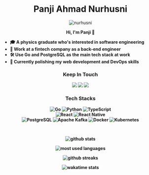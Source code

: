 <h1 align="center" font-weight="bold">Panji Ahmad Nurhusni</h1>

<p align="center"> 
    <img src="https://komarev.com/ghpvc/?username=nurhusni&style=flat&label=Profile+Views" alt="nurhusni" /> 
</p>

<p align="center">
    <strong>
        Hi, I'm Panji 👋
</p>

- 🎓 A **physics** graduate who's interested in **software engineering**
- 🏢 Work at a fintech company as a **back-end engineer**
- 🛠️ Use Go and PostgreSQL as **the main tech stack** at work
- 🌱 Currently polishing my **web development** and **DevOps** skills
<!-- - 🔭 Worked on **[Upself Mobile](https://github.com/Upself-ID/upself-mobile)** using **TypeScript** and **React Native** -->

<h3 align="center">Keep In Touch</h3>
<p align="center">
    <!-- Twitter -->
    <!-- <a href="https://twitter.com/thenurhusni" target="blank"><img src="https://img.shields.io/twitter/follow/thenurhusni?logo=twitter&style=for-the-badge" alt="thenurhusni" /></a> 
    </br> -->
    <!-- Email and Social Media -->
    <a href="mailto:panjinurhusni@gmail.com"><img src="https://img.shields.io/badge/panjinurhusni@gmail.com-EA4335?style=for-the-badge&logo=gmail&logoColor=white" /></a>
    <a href="https://www.linkedin.com/in/nurhusni"><img src="https://img.shields.io/badge/Panji Ahmad Nurhusni-%230A66C2.svg?style=for-the-badge&logo=linkedin&logoColor=white" /></a>
    <a href="https://twitter.com/thenurhusni"><img src="https://img.shields.io/badge/thenurhusni-1DA1F2?style=for-the-badge&logo=twitter&logoColor=white" /></a>
    </br>
</p>

<h3 align="center">Tech Stacks</h3>
<p align="center"> 
    <!-- Programming Languages -->
    <img src="https://img.shields.io/badge/Go-00ADD8?style=for-the-badge&logo=go&logoColor=white" alt="Go"/>
    <img src="https://img.shields.io/badge/Python-3776AB?style=for-the-badge&logo=python&logoColor=white" alt="Python"/>
    <img src="https://img.shields.io/badge/TypeScript-3178C6?style=for-the-badge&logo=typescript&logoColor=white" alt="TypeScript"/>
    </br>
    <!-- Frameworks -->
    <img src="https://img.shields.io/badge/React-61DAFB?style=for-the-badge&logo=react&logoColor=black" alt="React"/>
    <img src="https://img.shields.io/badge/React_Native-61DAFB?style=for-the-badge&logo=react&logoColor=black" alt="React Native"/>
    </br>
    <!-- Database -->
    <img src="https://img.shields.io/badge/PostgreSQL-4169E1?style=for-the-badge&logo=postgresql&logoColor=white" alt="PostgreSQL">
    <!-- Others -->
    <img src="https://img.shields.io/badge/ApacheKafka-231F20?style=for-the-badge&logo=apachekafka&logoColor=white" alt="Apache Kafka">
    <img src="https://img.shields.io/badge/Docker-2496ED?style=for-the-badge&logo=docker&logoColor=white" alt="Docker"/>
    <!-- <img src="https://img.shields.io/badge/gRPC-244C5A?style=for-the-badge&logo=grpc&logoColor=white" alt="gRPC"> -->
    <img src="https://img.shields.io/badge/Kubernetes-326CE5?style=for-the-badge&logo=kubernetes&logoColor=white" alt="Kubernetes"/>
</p>

</br>

<!-- Stats -->
<p align="center">
    <img align="center" src="https://github-readme-stats.vercel.app/api?username=nurhusni&show_icons=true&locale=en&include_all_commits=true&theme=onedark&hide_border=true&count_private=true" alt="github stats" />
</p>

<p align="center">
    <img align="center" src="https://github-readme-stats.vercel.app/api/top-langs/?username=nurhusni&show_icons=true&locale=en&layout=compact&theme=onedark&hide_border=true&langs_count=10&hide=html,css" alt="most used languages" />
</p>

<p align="center">
    <img align="center" src="https://github-readme-streak-stats.herokuapp.com/?user=nurhusni&theme=onedark&hide_border=true" alt="github streaks" />
</p>

<p align="center">
    <img align="center" src="https://github-readme-stats.vercel.app/api/wakatime?username=remainHustling&layout=compact&theme=onedark&hide_border=true" alt="wakatime stats">
</p>

<!-- <p align="center">
    <img align="center" src="https://activity-graph.herokuapp.com/graph?username=nurhusni&theme=one-dark&hide_border=true" alt="activity graph">
</p> -->

<!--
    Icons are from simpleicons.org
    Badges are from shields.io
 -->
